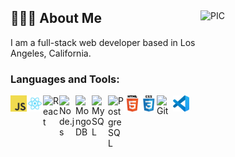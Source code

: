 <span>
<img align="right" alt="PIC" width = "200px" height="200px" src="./cat.gif" />
<h2> 👩🏻‍💻 About Me </h2>
I am a full-stack web developer based in Los Angeles, California.
</span>

### Languages and Tools:

<img align="left" alt="JavaScript" width="26px" src="https://raw.githubusercontent.com/github/explore/80688e429a7d4ef2fca1e82350fe8e3517d3494d/topics/javascript/javascript.png" />
<img align="left" alt="React" width="26px" src="https://raw.githubusercontent.com/github/explore/80688e429a7d4ef2fca1e82350fe8e3517d3494d/topics/react/react.png" />
<img align="left" alt="React" width="26px" src="https://cdn3.iconfinder.com/data/icons/logos-3/250/angular-512.png" />
<img align="left" alt="Node.js" width="26px" src="[https://i7.pngguru.com/preview/330/211/681/node-js-javascript-express-js-server-side-scripting-front-and-back-ends-node-js.jpg](https://external-content.duckduckgo.com/iu/?u=https%3A%2F%2Fimage.pngaaa.com%2F668%2F4547668-middle.png&f=1&nofb=1)" />
<img align="left" alt="MongoDB" width="26px" src="https://gcollazo.github.io/mongodbapp/assets/img/icon.png" />
<img align="left" alt="MySQL" width="26px" src="https://www.freepnglogos.com/uploads/logo-mysql-png/logo-mysql-development-mysql-logo-code-icon-9.png" />
<img align="left" alt="PostgreSQL" width="26px" src="https://p7.hiclipart.com/preview/396/90/545/postgresql-database-logo-computer-icons-replication-software-developer.jpg" />
<img align="left" alt="HTML5" width="26px" src="https://raw.githubusercontent.com/github/explore/80688e429a7d4ef2fca1e82350fe8e3517d3494d/topics/html/html.png" />
<img align="left" alt="CSS3" width="26px" src="https://raw.githubusercontent.com/github/explore/80688e429a7d4ef2fca1e82350fe8e3517d3494d/topics/css/css.png" />
<img align="left" alt="Git" width="26px" src="https://cdn.freebiesupply.com/logos/large/2x/git-icon-logo-png-transparent.png" />
<img align="left" alt="Visual Studio Code" width="26px" src="https://raw.githubusercontent.com/github/explore/80688e429a7d4ef2fca1e82350fe8e3517d3494d/topics/visual-studio-code/visual-studio-code.png" />

<br />
<br />
